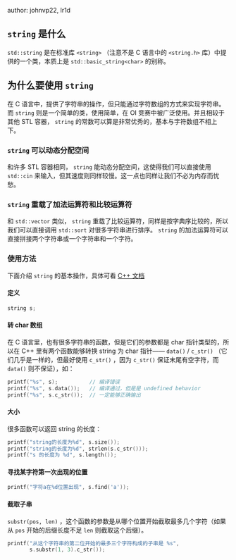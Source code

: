 author: johnvp22, lr1d

##  `string` 是什么

 `std::string` 是在标准库 `<string>` （注意不是 C 语言中的 `<string.h>` 库）中提供的一个类，本质上是 `std::basic_string<char>` 的别称。

## 为什么要使用 `string` 

在 C 语言中，提供了字符串的操作，但只能通过字符数组的方式来实现字符串。而 `string` 则是一个简单的类，使用简单，在 OI 竞赛中被广泛使用。并且相较于其他 STL 容器， `string` 的常数可以算是非常优秀的，基本与字符数组不相上下。

###  `string` 可以动态分配空间

和许多 STL 容器相同， `string` 能动态分配空间，这使得我们可以直接使用 `std::cin` 来输入，但其速度则同样较慢。这一点也同样让我们不必为内存而忧愁。

###  `string` 重载了加法运算符和比较运算符

和 `std::vector` 类似， `string` 重载了比较运算符，同样是按字典序比较的，所以我们可以直接调用 `std::sort` 对很多字符串进行排序。 `string` 的加法运算符可以直接拼接两个字符串或一个字符串和一个字符。

### 使用方法

下面介绍 `string` 的基本操作，具体可看 [C++ 文档](https://zh.cppreference.com/w/cpp/string/basic_string) 

#### 定义

```cpp
string s;
```

#### 转 char 数组

在 C 语言里，也有很多字符串的函数，但是它们的参数都是 char 指针类型的，所以在 C++ 里有两个函数能够转换 string 为 char 指针—— `data()` / `c_str()` （它们几乎是一样的，但最好使用 `c_str()` ，因为 `c_str()` 保证末尾有空字符，而 `data()` 则不保证），如：

```cpp
printf("%s", s);          // 编译错误
printf("%s", s.data());   // 编译通过，但是是 undefined behavior
printf("%s", s.c_str());  // 一定能够正确输出
```

#### 大小

很多函数可以返回 string 的长度：

```cpp
printf("string的长度为%d", s.size());
printf("string的长度为%d", strlen(s.c_str()));
printf("s 的长度为 %d", s.length());
```

#### 寻找某字符第一次出现的位置

```cpp
printf("字符a在%d位置出现", s.find('a'));
```

#### 截取子串

 `substr(pos, len)` ，这个函数的参数是从哪个位置开始截取最多几个字符（如果从 `pos` 开始的后缀长度不足 `len` 则截取这个后缀）。

```cpp
printf("从这个字符串的第二位开始的最多三个字符构成的子串是 %s",
       s.substr(1, 3).c_str());
```
